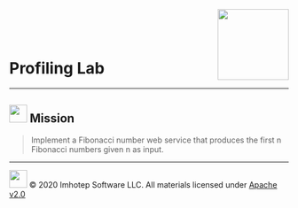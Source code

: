 <img src="../assets/gophernand.png" align="right" width="128" height="auto"/>

<br/>
<br/>
<br/>

# Profiling Lab

---
## <img src="../assets/lab.png" width="auto" height="32"/> Mission

> Implement a Fibonacci number web service that produces the first n Fibonacci numbers given n as input.

---
<img src="../assets/imhotep_logo.png" width="32" height="auto"/> © 2020 Imhotep Software LLC.
All materials licensed under [Apache v2.0](http://www.apache.org/licenses/LICENSE-2.0)